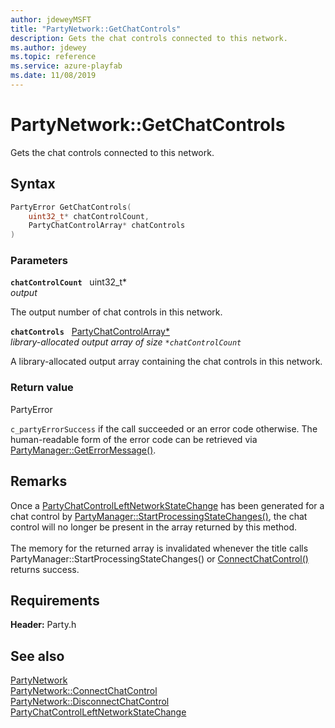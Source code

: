 ```yaml
---
author: jdeweyMSFT
title: "PartyNetwork::GetChatControls"
description: Gets the chat controls connected to this network.
ms.author: jdewey
ms.topic: reference
ms.service: azure-playfab
ms.date: 11/08/2019
---
```


# PartyNetwork::GetChatControls  

Gets the chat controls connected to this network.  

## Syntax  
  
```cpp
PartyError GetChatControls(  
    uint32_t* chatControlCount,  
    PartyChatControlArray* chatControls  
)  
```  
  
### Parameters  
  
**`chatControlCount`** &nbsp; uint32_t*  
*output*  
  
The output number of chat controls in this network.  
  
**`chatControls`** &nbsp; [PartyChatControlArray*](../../../typedefs.md)  
*library-allocated output array of size `*chatControlCount`*  
  
A library-allocated output array containing the chat controls in this network.  
  
  
### Return value  
PartyError
  
```c_partyErrorSuccess``` if the call succeeded or an error code otherwise. The human-readable form of the error code can be retrieved via [PartyManager::GetErrorMessage()](../../PartyManager/methods/partymanager_geterrormessage.md).
  
## Remarks  
  
Once a [PartyChatControlLeftNetworkStateChange](../../../structs/partychatcontrolleftnetworkstatechange.md) has been generated for a chat control by [PartyManager::StartProcessingStateChanges()](../../PartyManager/methods/partymanager_startprocessingstatechanges.md), the chat control will no longer be present in the array returned by this method. <br /><br /> The memory for the returned array is invalidated whenever the title calls PartyManager::StartProcessingStateChanges() or [ConnectChatControl()](partynetwork_connectchatcontrol.md) returns success.
  
## Requirements  
  
**Header:** Party.h
  
## See also  
[PartyNetwork](../partynetwork.md)  
[PartyNetwork::ConnectChatControl](partynetwork_connectchatcontrol.md)  
[PartyNetwork::DisconnectChatControl](partynetwork_disconnectchatcontrol.md)  
[PartyChatControlLeftNetworkStateChange](../../../structs/partychatcontrolleftnetworkstatechange.md)
  
  
